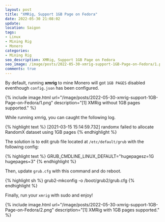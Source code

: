 ```yaml
---
layout: post
title: "XMRig, Support 1GB Page on Fedora"
date: 2022-05-30 21:08:02
update:
location: Saigon
tags:
- Linux
- Mining Rig
- Monero
categories:
- Mining Rig
seo_description: XMRig, Support 1GB Page on Fedora
seo_image: /image/posts/2022-05-30-xmrig-support-1GB-Page-on-Fedora/1.png
comments: true
---
```


By default, running **xmrig** to mine Monero will got `1GB PAGES` disabled eventhough `config.json` has been configured.

{% include image.html url="/image/posts/2022-05-30-xmrig-support-1GB-Page-on-Fedora/1.png" description="[1] XMRig without 1GB pages supported." %}

While running xmrig, you can caught the following log.

{% highlight text  %}
[2021-03-15 15:14:59.732]  randomx  failed to allocate RandomX dataset using 1GB pages
{% endhighlight %}

The solution is to edit grub file located at `/etc/default/grub` with the  following config:

{% highlight text %}
GRUB_CMDLINE_LINUX_DEFAULT="hugepagesz=1G hugepages=3"
{% endhighlight %}

Then, update `grub.cfg` with this command and do reboot.

{% highlight sh %}
grub2-mkconfig -o /boot/grub2/grub.cfg
{% endhighlight %}

Finally, run your `xmrig` with sudo and enjoy!

{% include image.html url="/image/posts/2022-05-30-xmrig-support-1GB-Page-on-Fedora/2.png" description="[1] XMRig with 1GB pages supported." %}

